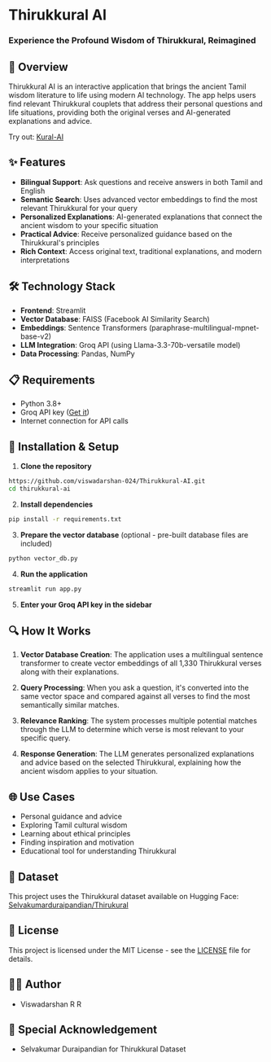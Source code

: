 # Thirukkural AI
### **Experience the Profound Wisdom of Thirukkural, Reimagined**

## 📖 Overview

Thirukkural AI is an interactive application that brings the ancient Tamil wisdom literature to life using modern AI technology. The app helps users find relevant Thirukkural couplets that address their personal questions and life situations, providing both the original verses and AI-generated explanations and advice.

Try out: [Kural-AI](https://kural-ai.streamlit.app/)

## ✨ Features

- **Bilingual Support**: Ask questions and receive answers in both Tamil and English
- **Semantic Search**: Uses advanced vector embeddings to find the most relevant Thirukkural for your query
- **Personalized Explanations**: AI-generated explanations that connect the ancient wisdom to your specific situation
- **Practical Advice**: Receive personalized guidance based on the Thirukkural's principles
- **Rich Context**: Access original text, traditional explanations, and modern interpretations

## 🛠️ Technology Stack

- **Frontend**: Streamlit
- **Vector Database**: FAISS (Facebook AI Similarity Search)
- **Embeddings**: Sentence Transformers (paraphrase-multilingual-mpnet-base-v2)
- **LLM Integration**: Groq API (using Llama-3.3-70b-versatile model)
- **Data Processing**: Pandas, NumPy

## 📋 Requirements

- Python 3.8+
- Groq API key ([Get it](https://console.groq.com/keys))
- Internet connection for API calls

## 🚀 Installation & Setup

1. **Clone the repository**

```bash
https://github.com/viswadarshan-024/Thirukkural-AI.git
cd thirukkural-ai
```

2. **Install dependencies**

```bash
pip install -r requirements.txt
```

3. **Prepare the vector database** (optional - pre-built database files are included)

```bash
python vector_db.py
```

4. **Run the application**

```bash
streamlit run app.py
```

5. **Enter your Groq API key in the sidebar**

## 🔍 How It Works

1. **Vector Database Creation**: The application uses a multilingual sentence transformer to create vector embeddings of all 1,330 Thirukkural verses along with their explanations.

2. **Query Processing**: When you ask a question, it's converted into the same vector space and compared against all verses to find the most semantically similar matches.

3. **Relevance Ranking**: The system processes multiple potential matches through the LLM to determine which verse is most relevant to your specific query.

4. **Response Generation**: The LLM generates personalized explanations and advice based on the selected Thirukkural, explaining how the ancient wisdom applies to your situation.

## 🌐 Use Cases

- Personal guidance and advice
- Exploring Tamil cultural wisdom
- Learning about ethical principles
- Finding inspiration and motivation
- Educational tool for understanding Thirukkural

## 🧠 Dataset

This project uses the Thirukkural dataset available on Hugging Face:
[Selvakumarduraipandian/Thirukural](https://huggingface.co/datasets/Selvakumarduraipandian/Thirukural)

## 📝 License

This project is licensed under the MIT License - see the [LICENSE](LICENSE) file for details.

## 👨‍💻 Author

- Viswadarshan R R

## 🙏 Special Acknowledgement

- Selvakumar Duraipandian for Thirukkural Dataset
